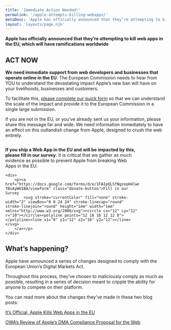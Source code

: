 ```yaml
---
title: 'Immediate Action Needed!'
permalink: '/apple-attempts-killing-webapps/'
metaDesc: 'Apple has officially announced that they’re attempting to kill web apps in the EU, which will have ramifications worldwide.'
layout: 'layouts/page.njk'
---
```


**Apple has officially announced that they’re attempting to kill web apps in the EU, which will have ramifications worldwide**

## ACT NOW

**We need immediate support from web developers and businesses that operate online in the EU**.  The European Commission needs to hear from YOU to understand the devastating impact Apple’s new ban will have on your livelihoods, businesses and customers.

To facilitate this, [please complete our quick form](https://docs.google.com/forms/d/e/1FAIpQLSfNgzepH4lwmWf2kaKC4EpKPdfi69jUHFM8kf4-TBsAyWU1BA/viewform) so that we can understand the scale of the impact and provide it to the European Commission in a single large submission. 

If you are not in the EU, or you’ve already sent us your information, please share this message far and wide. We need information immediately to have an effect on this outlandish change from Apple, designed to crush the web entirely.

<div class="prom-banner" style="max-width: 30em;">
    <p class"illustration"><img src="/images/donate.svg" alt="" /></p>
    <p><strong>If you ship a Web App in the EU and will be impacted by this, please fill in our survey.</strong> It is critical that we gather as much evidence as possible to prevent Apple from breaking Web Apps in the EU.</p>
    
    <div>
        <p><a href="https://docs.google.com/forms/d/e/1FAIpQLSfNgzepH4lwmWf2kaKC4EpKPdfi69jUHFM8kf4-TBsAyWU1BA/viewform" class="donate-button">Fill in our Survey
            <svg stroke="currentColor" fill="none" stroke-width="2" viewBox="0 0 24 24" stroke-linecap="round" stroke-linejoin="round" height="1em" width="1em" xmlns="http://www.w3.org/2000/svg"><circle cx="12" cy="12" r="10"></circle><polyline points="12 16 16 12 12 8"></polyline><line x1="8" y1="12" x2="16" y2="12"></line></svg>
        </a></p>
    </div>
</div>

## What’s happening?

Apple have announced a series of changes designed to comply with the European Union’s Digital Markets Act. 

Throughout this process, they’ve chosen to maliciously comply as much as possible, resulting in a series of decision meant to cripple the ability for anyone to compete on their platform.

You can read more about the changes they’ve made in these two blog posts:

[It’s Official, Apple Kills Web Apps in the EU](https://open-web-advocacy.org/blog/its-official-apple-kills-web-apps-in-the-eu/)

[OWA’s Review of Apple’s DMA Compliance Proposal for the Web](https://open-web-advocacy.org/blog/owa-review-apple-dma-compliance-for-web/
)
